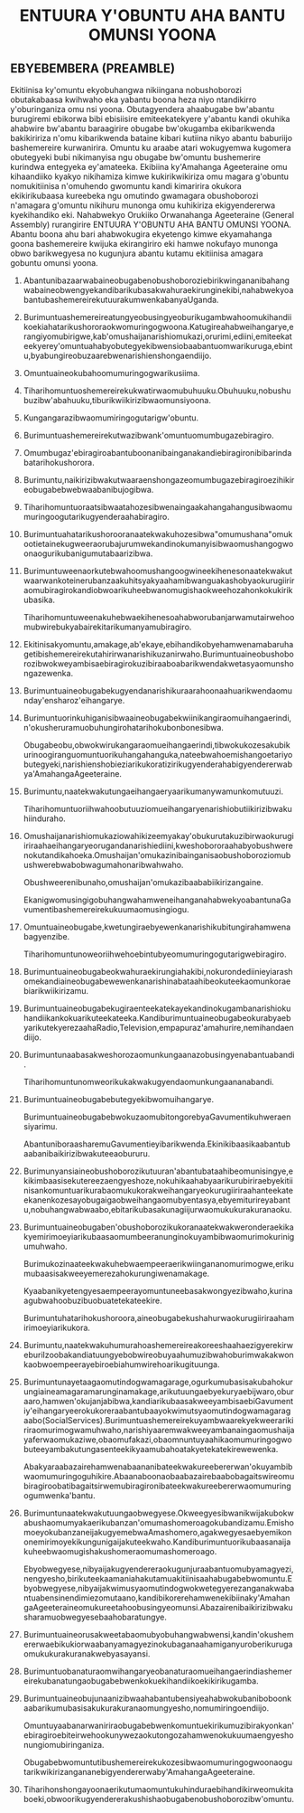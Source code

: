 <h1 align='center'>ENTUURA Y'OBUNTU AHA BANTU OMUNSI YOONA</h1>
<h2>EBYEBEMBERA (PREAMBLE)</h2>
<p>Ekitiinisa ky'omuntu ekyobuhangwa nikiingana nobushoborozi obutakabaasa kwihwaho eka yabantu boona heza niyo ntandikirro y'oburinganiza omu nsi yoona.
Obutagyendera ahaabugabe bw'abantu burugiremi ebikorwa bibi ebisiisire emiteekatekyere y'abantu kandi okuhika ahabwire bw'abantu baraagirire obugabe bw'okugamba ekibarikwenda bakikiririza n'omu kibarikwenda bataine kibari kutiina nikyo abantu baburiijo bashemereire kurwanirira. Omuntu ku araabe atari wokugyemwa kugomera obutegyeki bubi nikimanyisa ngu obugabe bw'omuntu bushemerire kurindwa entegyeka ey'amateeka.
Ekibiina ky'Amahanga Ageeteraine omu kihaandiiko kyakyo nikihamiza kimwe kukirikwikiriza omu magara g'obuntu nomukitiinisa n'omuhendo gwomuntu kandi kimaririra okukora ekikirikubaasa kureebeka ngu omutindo gwamagara obushoborozi n'amagara g'omuntu nikihuru munonga omu kuhikiriza ekigyendererwa kyekihandiko eki. Nahabwekyo Orukiiko Orwanahanga Ageeteraine (General Assembly) rurangirire ENTUURA Y'OBUNTU AHA BANTU OMUNSI YOONA.
Abantu boona ahu bari ahabwokugira ekyetengo kimwe ekyamahanga goona bashemereire kwijuka ekirangiriro eki hamwe nokufayo munonga obwo barikwegyesa no kugunjura abantu kutamu ekitiinisa amagara gobuntu omunsi yoona.</p>
<ol>
  <li>
    <p>Abantunibazaarwabaineobugabenobushoboroziebirikwingananibahangwabaineobwengyekandibarikubasakwahuraekirunginekibi,nahabwekyoabantubashemereirekutuurakumwenkabanyaUganda.</p>
  </li>
  <li>
    <p>Burimuntuashemereireatungyeobusingyeoburikugambwahoomukihandiikoekiahatarikushororaokwomuringogwoona.Katugireahabweihangarye,erangiyomubirigwe,kab'omushaijanarishiomukazi,orurimi,ediini,emiteekateekyerey'omuntuahabyobutegyekibwensiobaabantuomwarikuruga,ebintu,byabungireobuzaarebwenarishienshongaendiijo.</p>
  </li>
  <li>
    <p>Omuntuaineokubahoomumuringogwarikusiima.</p>
  </li>
  <li>
    <p>Tiharihomuntuoshemereirekukwatirwaomubuhuuku.Obuhuuku,nobushubuzibw'abahuuku,tiburikwiikirizibwaomunsiyoona.</p>
  </li>
  <li>
    <p>Kungangarazibwaomumiringogutarigw'obuntu.</p>
  </li>
  <li>
    <p>Burimuntuashemereirekutwazibwank'omuntuomumbugazebiragiro.</p>
  </li>
  <li>
    <p>Omumbugaz'ebiragiroabantuboonanibainganakandiebiragironibibarindabatarihokushorora.</p>
  </li>
  <li>
    <p>Burimuntu,naikirizibwakutwaaraenshongazeomumbugazebiragiroezihikireobugabebwebwaabanibujogibwa.</p>
  </li>
  <li>
    <p>Tiharihomuntuoraatsibwaatahozesibwenaingaakahangahangusibwaomumuringoogutarikugyenderaahabiragiro.</p>
  </li>
  <li>
    <p>Burimuntuahatarikushorooranaatekwakuhozesibwa"omumushana"omukootietainekugweeraorubajurumwekandinokumanyisibwaomushangogwoonaogurikubanigumutabaarizibwa.</p>
  </li>
  <li>
    <p>Burimuntuweenaorkutebwahoomushangoogwineekihenesonaatekwakutwaarwankoteinerubanzaakuhitsyakyaahamibwanguakashobyaokurugiiriraomubiragirokandiobwoarikuheebwanomugishaokweehozahonkokukirikubasika.</p>
    <p>Tiharihomuntuweenakuhebwaekihenesoahabworubanjarwamutairwehoomubwirebukyabairekitarikumanyamubiragiro.</p>
  </li>
  <li>
    <p>Ekitinisakyomuntu,amakage,ab'ekaye,ebihandikobyehamwenamabaruhagetibishemereirekutahirirwanarishikuzanirwaho.Burimuntuaineobushoborozibwokweyambisaebiragirokuzibiraaboabarikwendakwetasyaomunshongazewenka.</p>
  </li>
  <li>
    <p>Burimuntuaineobugabekugyendanarishikuraarahoonaahuarikwendaomunday'ensharoz'eihangarye.</p>
    <p></p>
  </li>
  <li>
    <p>Burimuntuorinkuhiganisibwaaineobugabekwiinikangiraomuihangaerindi,n'okusheruramuobuhungirohatarihokubonbonesibwa.</p>
    <p>Obugabeobu,obwokwirukangaraomueihangaerindi,tibwokukozesakubikurinoogiranguomuntuorikuhangahanguka,nateebwahoemishangoetariyobutegyeki,narishienshobieziarikukoratizirikugyenderahabigyendererwabya'AmahangaAgeeteraine.</p>
  </li>
  <li>
    <p>Burimuntu,naatekwakutungaeihangaeryaarikumanywamunkomutuuzi.</p>
    <p>Tiharihomuntuoriihwahoobutuuziomueihangaryenarishiobutiikirizibwakuhiinduraho.</p>
  </li>
  <li>
    <p>Omushaijanarishiomukaziowahikizeemyakay'obukurutakuzibirwaokurugiiriraahaeihangaryeorugandanarishiediini,kweshobororaahabyobushwerenokutandikahoeka.Omushaijan'omukazinibainganisaobushoboroziomubushwerebwabobwagumahonaribwahwaho.</p>
    <p>Obushweerenibunaho,omushaijan'omukazibaababiikirizangaine.</p>
    <p>EkanigwomusingigobuhangwahamweneihanganahabwekyoabantunaGavumentibashemereirekukuumaomusingiogu.</p>
  </li>
  <li>
    <p>Omuntuaineobugabe,kwetungiraebyewenkanarishikubitungirahamwenabagyenzibe.</p>
    <p>Tiharihomuntunoweoriihwehoebintubyeomumuringogutarigwebiragiro.</p>
  </li>
  <li>
    <p>Burimuntuaineobugabeokwahuraekirungiahakibi,nokurondediinieyiarashomekandiaineobugabewewenkanarishinabataahibeokuteekaomunkoraebiarikwiikirizamu.</p>
  </li>
  <li>
    <p>Burimuntuaineobugabekugiraenteekatekayekandinokugambanarishiokuhandiikankokuarikuteekateeka.KandiburimuntuaineobugabeokurabyaebyarikutekyerezaahaRadio,Television,empapuraz'amahurire,nemihandaendiijo.</p>
  </li>
  <li>
    <p>Burimuntunaabasakweshorozaomunkungaanazobusingyenabantuabandi.</p>
    <p>Tiharihomuntunomweorikukakwakugyendaomunkungaananabandi.</p>
  </li>
  <li>
    <p>Burimuntuaineobugabebutegyekibwomuihangarye.</p>
    <p>BurimuntuaineobugabebwokuzaomubitongorebyaGavumentikuhweraensiyarimu.</p>
    <p>AbantuniboraasharemuGavumentieyibarikwenda.Ekinikibaasikaabantubaabanibaikirizibwakuteeaobururu.</p>
  </li>
  <li>
    <p>Burimunyansiaineobushoborozikutuuran'abantubataahibeomunisingye,ekikimbaasisekutereezaengyeshoze,nokuhikaahabyaarikurubiriraebyekitiinisankomuntuarikurabaomukukorakweihangaryeokurugiiriraahanteekateekanenkozesayobugaigaobweihangaomubyentasya,ebyemiturireyabantu,nobuhangwabwaabo,ebitarikubasakunagiijurwaomukukurakuranaoku.</p>
  </li>
  <li>
    <p>Burimuntuaineobugaben'obushoborozikukoranaatekwakweronderaekikakyemirimoeyiarikubaasaomumbeeranunginokuyambibwaomurimokurinigumuhwaho.</p>
    <p>Burimukozinaateekwakuhebwaempeeraerikwiingananomurimogwe,erikumubaasisakweeyemerezahokurungiwenamakage.</p>
    <p>Kyaabanikyetengyesaempeerayomuntuneebasakwongyezibwaho,kurinaagubwahoobuzibuobuatetekateekire.</p>
    <p>Burimuntuhatarihokushoroora,aineobugabekushahurwaokurugiiriraahamirimoeyiarikukora.</p>
  </li>
  <li>
    <p>Burimuntu,naatekwakuhumurahoashemereireakoreeshaahaezigyerekirweburiIzoobakandiatuungyebobwireobuyaahumuzibwahoburimwakakwonkaobwoempeerayebiroebiahumwirehoarikugituunga.</p>
  </li>
  <li>
    <p>Burimuntunayetaagaomutindogwamagarage,ogurkumubasisakubahokurungiaineamagaramarunginamakage,arikutuungaebyekuryaebijwaro,oburaaro,hamwen'okujanjabibwa,kandiarikubaasakweeyambisaebiGavumentiy'eihangaryeerokukoreraabantubaayokwimutsyaomutindogwamagaragaabo(SocialServices).Burimuntuashemereirekuyambwaarekyekweerarikiriraomurimogwamuhwaho,narishiyaaremwakweeyambanaingaomushaijayaferwaomukaziwe,obaomufakazi,obaomnuntuyaahikaomumuringogwobuteeyambakutungasenteekikyaamubahoatakyetekatekirewewenka.</p>
    <p>Abakyaraabazairehamwenabaananibateekwakureebererwan'okuyambibwaomumuringoguhikire.Abaanaboonaobaabazairebaabobagaitswireomubiragiroobatibagaitsirwemubiragironibateekwakureebererwaomumuringogumwenka'bantu.</p>
  </li>
  <li>
    <p>Burimuntunaatekwakutuungaobwegyese.Okweegyesibwanikwijakubokwabushaomumyakaerikubanzan'omumashomeroagokubandizamu.EmishomoeyokubanzaneijakugyemebwaAmashomero,agakwegyesaebyemikononemirimoyekikungunigaijakuteekwaho.Kandiburimuntuorikubaasanaijakuheebwaomugishakushomeraomumashomeroago.</p>
    <p>Ebyobwegyese,nibyaijakugyendereraokugunjuraabantuomubyamagyezi,nengyesho,birikuteekaamaniahakutamuakitiinisaahabugabebwomuntu.Ebyobwegyese,nibyaijakwimusyaomutindogwokwetegyerezanganakwabantuabensinendimiezomutaano,kandibikorerehamwenekibiinaky'AmahangaAgeeteraineomukureetahoobusingyeomunsi.Abazairenibaikirizibwakusharamuobwegyesebaahobaratungye.</p>
    <p></p>
  </li>
  <li>
    <p>Burimuntuaineorusakweetabaomubyobuhangwabwensi,kandin'okushemererwaebikukiorwaabanyamagyezinokubaganaahamiganyuroberikurugaomukukurakuranakwebyasayansi.</p>
    <p></p>
  </li>
  <li>
    <p>Burimuntuobanaturaomwihangaryeobanaturaomueihangaerindiashemereirekubanatungaobugabebwenkokuekihandiikoekikirikugamba.</p>
  </li>
  <li>
    <p>Burimuntuaineobujunaanizibwaahabantubensiyeahabwokubaniboboonkaabarikumubasisakukurakuranaomungyesho,nomumiringoendiijo.</p>
    <p>Omuntuyaabanarwaniriraobugabebwenkomuntuekirikumuzibirakyonkan'ebiragiroebiteirwehookunywezaokutongozahamwenokukuumaengyeshonungiomubiringaniza.</p>
    <p>Obugabebwomuntutibushemereirekukozesibwaomumuringogwoonaogutarikwikirizangananebigyendererwaby'AmahangaAgeeteraine.</p>
  </li>
  <li>
    <p>Tiharihonshongayoonaerikutumaomuntukuhinduraebihandikirweomukitaboeki,obwoorikugyendererakushishaobugabenobushoborozibw'omuntu.</p>
  </li>
</ol>